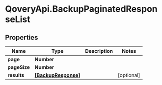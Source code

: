 # QoveryApi.BackupPaginatedResponseList

## Properties

Name | Type | Description | Notes
------------ | ------------- | ------------- | -------------
**page** | **Number** |  | 
**pageSize** | **Number** |  | 
**results** | [**[BackupResponse]**](BackupResponse.md) |  | [optional] 


